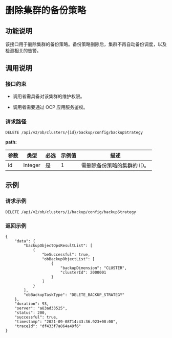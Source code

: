 删除集群的备份策略 
==============================



功能说明 
-------------------------

该接口用于删除集群的备份策略。备份策略删除后，集群不再自动备份调度，以及检测相关的告警。

调用说明 
-------------------------

### 接口约束 

* 调用者需具备对该集群的维护权限。

  

* 调用者需要通过 OCP 应用服务鉴权。

  




### 请求路径 

`DELETE /api/v2/ob/clusters/{id}/backup/config/backupStrategy`

**path:** 


| 参数 |   类型    | 必选 | 示例值 |       描述        |
|----|---------|----|-----|-----------------|
| id | Integer | 是  | 1   | 需删除备份策略的集群的 ID。 |



示例 
-----------------------

### 请求示例 

`DELETE /api/v2/ob/clusters/1/backup/config/backupStrategy`

### 返回示例 

```unknow
{
    "data": {
        "backupObjectOpsResultList": [
            {
                "beSuccessful": true,
                "obBackupObjectList": [
                    {
                        "backupDimension": "CLUSTER",
                        "clusterId": 2000001
                    }
                ]
            }
        ],
        "obBackupTaskType": "DELETE_BACKUP_STRATEGY"
    },
    "duration": 93,
    "server": "a83ad33525",
    "status": 200,
    "successful": true,
    "timestamp": "2021-09-08T14:43:36.923+08:00",
    "traceId": "df433f7a864a49f6"
}
```


